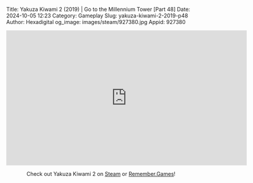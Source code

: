Title: Yakuza Kiwami 2 (2019) | Go to the Millennium Tower [Part 48]
Date: 2024-10-05 12:23
Category: Gameplay
Slug: yakuza-kiwami-2-2019-p48
Author: Hexadigital
og_image: images/steam/927380.jpg
Appid: 927380

<center><iframe src="https://www.youtube.com/embed/q9NQlgs6Wdw?feature=oembed" allow="accelerometer; autoplay; encrypted-media; gyroscope; picture-in-picture" width="640" height="360" frameborder="0"></iframe>

Check out Yakuza Kiwami 2 on [Steam](https://store.steampowered.com/app/927380/?curator_clanid=34633900) or [Remember.Games](https://remember.games/game/344/yakuza-kiwami-2/)!</center>